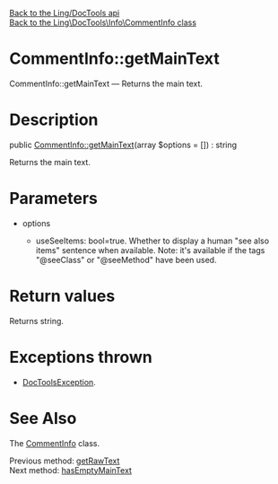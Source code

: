 [Back to the Ling/DocTools api](https://github.com/lingtalfi/DocTools/blob/master/doc/api/Ling/DocTools.md)<br>
[Back to the Ling\DocTools\Info\CommentInfo class](https://github.com/lingtalfi/DocTools/blob/master/doc/api/Ling/DocTools/Info/CommentInfo.md)


CommentInfo::getMainText
================



CommentInfo::getMainText — Returns the main text.




Description
================


public [CommentInfo::getMainText](https://github.com/lingtalfi/DocTools/blob/master/doc/api/Ling/DocTools/Info/CommentInfo/getMainText.md)(array $options = []) : string




Returns the main text.




Parameters
================


- options

    - useSeeItems: bool=true. Whether to display a human "see also items" sentence when available.
Note: it's available if the tags "@seeClass" or "@seeMethod" have been used.


Return values
================

Returns string.


Exceptions thrown
================

- [DocToolsException](https://github.com/lingtalfi/DocTools/blob/master/doc/api/Ling/DocTools/Exception/DocToolsException.md).&nbsp;







See Also
================

The [CommentInfo](https://github.com/lingtalfi/DocTools/blob/master/doc/api/Ling/DocTools/Info/CommentInfo.md) class.

Previous method: [getRawText](https://github.com/lingtalfi/DocTools/blob/master/doc/api/Ling/DocTools/Info/CommentInfo/getRawText.md)<br>Next method: [hasEmptyMainText](https://github.com/lingtalfi/DocTools/blob/master/doc/api/Ling/DocTools/Info/CommentInfo/hasEmptyMainText.md)<br>

